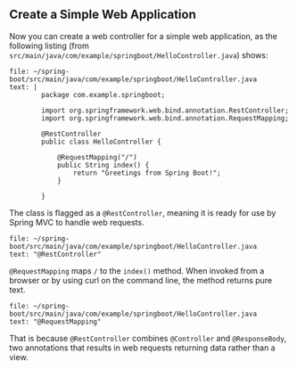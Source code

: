 ## Create a Simple Web Application

Now you can create a web controller for a simple web application, as the following listing (from `src/main/java/com/example/springboot/HelloController.java`) shows:


```editor:append-lines-to-file
file: ~/spring-boot/src/main/java/com/example/springboot/HelloController.java
text: |
        package com.example.springboot;

        import org.springframework.web.bind.annotation.RestController;
        import org.springframework.web.bind.annotation.RequestMapping;

        @RestController
        public class HelloController {

            @RequestMapping("/")
            public String index() {
                return "Greetings from Spring Boot!";
            }

        }
```


The class is flagged as a `@RestController`, meaning it is ready for use by Spring MVC to handle web requests.
```editor:select-matching-text
file: ~/spring-boot/src/main/java/com/example/springboot/HelloController.java
text: "@RestController"
```


 `@RequestMapping` maps `/` to the `index()` method. When invoked from a browser or by using curl on the command line, the method returns pure text. 

 ```editor:select-matching-text
file: ~/spring-boot/src/main/java/com/example/springboot/HelloController.java
text: "@RequestMapping"
```
 
 That is because `@RestController` combines `@Controller` and `@ResponseBody`, two annotations that results in web requests returning data rather than a view.

